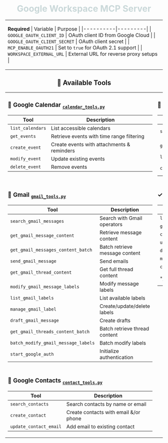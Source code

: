<div align="center">

# <span style="color:#cad8d9">Google Workspace MCP Server</span>

<table>
<tr><td width="50%" valign="top">

**Required**
| Variable | Purpose |
|----------|---------|
| `GOOGLE_OAUTH_CLIENT_ID` | OAuth client ID from Google Cloud |
| `GOOGLE_OAUTH_CLIENT_SECRET` | OAuth client secret |
| `MCP_ENABLE_OAUTH21` | Set to `true` for OAuth 2.1 support |
| `WORKSPACE_EXTERNAL_URL` | External URL for reverse proxy setups |

</td></tr>
</table>

## 🧰 Available Tools

<table width="100%">
<tr>
<td width="50%" valign="top">

### 📅 **Google Calendar** <sub>[`calendar_tools.py`](gcalendar/calendar_tools.py)</sub>

| Tool | Description |
|------|-------------|
| `list_calendars` | List accessible calendars |
| `get_events` | Retrieve events with time range filtering |
| `create_event` | Create events with attachments & reminders |
| `modify_event` | Update existing events |
| `delete_event` | Remove events |

</td>
<td width="50%" valign="top">

### 📁 **Google Drive** <sub>[`drive_tools.py`](gdrive/drive_tools.py)</sub>

| Tool | Description |
|------|-------------|
| `search_drive_files` | Search files with query syntax |
| `get_drive_file_content` | Read file content (Office formats) |
| `list_drive_items` | List folder contents |
| `create_drive_file` | Create files or fetch from URLs |

</td>
</tr>
<tr>

<tr>
<td width="50%" valign="top">

### 📧 **Gmail** <sub>[`gmail_tools.py`](gmail/gmail_tools.py)</sub>

| Tool | Description |
|------|-------------|
| `search_gmail_messages` | Search with Gmail operators |
| `get_gmail_message_content` | Retrieve message content |
| `get_gmail_messages_content_batch` | Batch retrieve message content |
| `send_gmail_message` | Send emails |
| `get_gmail_thread_content` | Get full thread content |
| `modify_gmail_message_labels` | Modify message labels |
| `list_gmail_labels` | List available labels |
| `manage_gmail_label` | Create/update/delete labels |
| `draft_gmail_message` | Create drafts |
| `get_gmail_threads_content_batch` | Batch retrieve thread content |
| `batch_modify_gmail_message_labels` | Batch modify labels |
| `start_google_auth` | Initialize authentication |

</td>
<td width="50%" valign="top">

### ✓ **Google Tasks** <sub>[`tasks_tools.py`](gtasks/tasks_tools.py)</sub>

| Tool | Description |
|------|-------------|
| `list_tasks` | List tasks with filtering |
| `get_task` | Retrieve task details |
| `create_task` | Create tasks with hierarchy |
| `update_task` | Modify task properties |
| `delete_task` | Remove tasks |
| `move_task` | Reposition tasks |
| `clear_completed_tasks` | Hide completed tasks |
| `*_task_list` | List/get/create/update/delete task lists |

</td>
</tr>
<tr>

<tr>
<td width="50%" valign="top">

### 👤 **Google Contacts** <sub>[`contact_tools.py`](gcontacts/contact_tools.py)</sub>

| Tool | Description |
|------|-------------|
| `search_contacts` | Search contacts by name or email |
| `create_contact` | Create contacts with email &/or phone |
| `update_contact_email` | Add email to existing contact |

</td>
</tr>
</table>